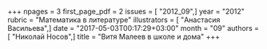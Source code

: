 +++
npages = 3
first_page_pdf = 2
issues = [ "2012_09",]
year = "2012"
rubric = "Математика в литературе"
illustrators = [ "Анастасия Васильева",]
date = "2017-05-03T00:17:29+03:00"
month = "09"
authors = [ "Николай Носов",]
title = "Витя Малеев в школе и дома"
+++
